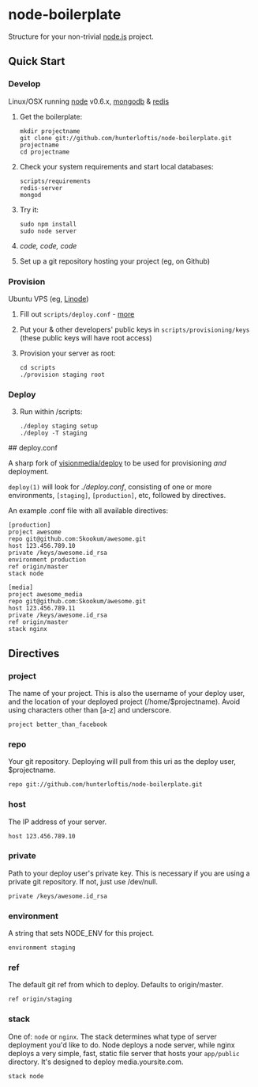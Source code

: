 # node-boilerplate
      
Structure for your non-trivial [node.js](http://nodejs.org) project.

## Quick Start

### Develop

Linux/OSX running [node](http://nodejs.org) v0.6.x, [mongodb](http://mongodb.org) & [redis](http://redis.io)

1. Get the boilerplate:

    ```shell
    mkdir projectname
    git clone git://github.com/hunterloftis/node-boilerplate.git projectname
    cd projectname
    ```

2. Check your system requirements and start local databases:

    ```shell
    scripts/requirements
    redis-server
    mongod
    ```

3. Try it:

    ```shell
    sudo npm install
    sudo node server
    ```

4. _code, code, code_
5. Set up a git repository hosting your project (eg, on Github)

### Provision
  
Ubuntu VPS (eg, [Linode](http://linode.com))

1. Fill out `scripts/deploy.conf` - [more](#configuration)  
2. Put your & other developers' public keys in `scripts/provisioning/keys`
   (these public keys will have root access)
3. Provision your server as root:
  
    ```
    cd scripts
    ./provision staging root
    ```

### Deploy
  
3. Run within /scripts:

    ```
    ./deploy staging setup
    ./deploy -T staging
    ```

<a name="configuration" />
## deploy.conf

A sharp fork of [visionmedia/deploy](https://github.com/visionmedia/deploy) to be used for provisioning *and* deployment.

`deploy(1)` will look for _./deploy.conf_, consisting of one or more environments, `[staging]`, `[production]`, etc, followed by directives.

An example .conf file with all available directives:

```
[production]
project awesome
repo git@github.com:Skookum/awesome.git
host 123.456.789.10
private /keys/awesome.id_rsa
environment production
ref origin/master
stack node

[media]
project awesome_media
repo git@github.com:Skookum/awesome.git
host 123.456.789.11
private /keys/awesome.id_rsa
ref origin/master
stack nginx
```

## Directives

### project

  The name of your project. This is also the username of your deploy user, and the location of your deployed project (/home/$projectname). Avoid using characters other than [a-z] and underscore.

    project better_than_facebook

### repo

  Your git repository. Deploying will pull from this uri as the deploy user, $projectname.

    repo git://github.com/hunterloftis/node-boilerplate.git

### host

  The IP address of your server.

    host 123.456.789.10

### private

  Path to your deploy user's private key. This is necessary if you are using a private git repository. If not, just use /dev/null.

    private /keys/awesome.id_rsa

### environment

  A string that sets NODE_ENV for this project.

    environment staging

### ref

  The default git ref from which to deploy. Defaults to origin/master.

    ref origin/staging

### stack
  
  One of: `node` or `nginx`.
  The stack determines what type of server deployment you'd like to do. Node deploys a node server, while nginx deploys a very simple, fast, static file server that hosts your `app/public` directory. It's designed to deploy media.yoursite.com.

    stack node
